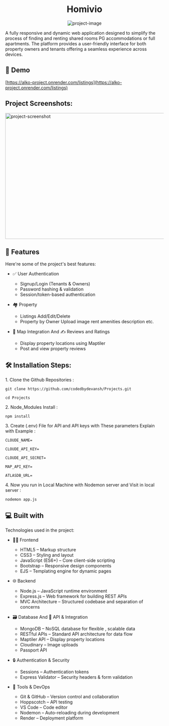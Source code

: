 <h1 align="center" id="title">Homivio</h1>

<p align="center"><img src="https://socialify.git.ci/codedbydevansh/Projects/image?font=Source+Code+Pro&amp;language=1&amp;name=1&amp;owner=1&amp;theme=Auto" alt="project-image"></p>

<p id="description">A fully responsive and dynamic web application designed to simplify the process of finding and renting shared rooms PG accommodations or full apartments. The platform provides a user-friendly interface for both property owners and tenants offering a seamless experience across devices.</p>

<h2>🚀 Demo</h2>

[https://alko-project.onrender.com/listings](https://alko-project.onrender.com/listings)

<h2>Project Screenshots:</h2>

<img src="https://snipboard.io/sdLDUZ.jpg" alt="project-screenshot" width="900" height="400/">

  
  
<h2>🧐 Features</h2>

Here're some of the project's best features:

*   ✅ User Authentication  <ul><li>Signup/Login (Tenants & Owners)</li>
                     <li>Password hashing & validation</li>
                     <li>Session/token-based authentication</li>
                 </ul>
*   🏘️ Property <ul><li>Listings Add/Edit/Delete</li>
                     <li>Property by Owner Upload image rent amenities description etc.</li>
                 </ul>
  
*   📍 Map Integration And ✍️ Reviews and Ratings  <ul><li>Display property locations using Maptiler</li>
                     <li>Post and view property reviews</li>
                 </ul>

 

<h2>🛠️ Installation Steps:</h2>

<p>1. Clone the Github Repositories :</p>

```
git clone https://github.com/codedbydevansh/Projects.git

cd Projects
```

<p>2. Node_Modules Install :</p>

```
npm install
```

<p>3. Create (.env) File for API and API keys with These parameters Explain with Example :</p>

```
CLOUDE_NAME= 

CLOUDE_API_KEY=

CLOUDE_API_SECRET=

MAP_API_KEY=

ATLASDB_URL= 
```

<p>4. Now you run in Local Machine with Nodemon server and Visit in local server :</p>

```
nodemon app.js
```

  
  
<h2>💻 Built with</h2>

Technologies used in the project:

*   👨‍💻 Frontend <ul><li>HTML5 – Markup structure</li>
                     <li>CSS3 – Styling and layout</li>
                     <li>JavaScript (ES6+) – Core client-side scripting</li>
                     <li>Bootstrap – Responsive design components</li>
                     <li>EJS – Templating engine for dynamic pages</li>
                 </ul>
*   🌐 Backend  <ul><li>Node.js – JavaScript runtime environment</li>
                     <li>Express.js – Web framework for building REST APIs</li>
                     <li>MVC Architecture – Structured codebase and separation of concerns</li>
                 </ul>
                 
*   🗃️ Database And 🔗 API & Integration <ul><li>MongoDB – NoSQL database for flexible , scalable data</li>
                                                <li>RESTful APIs – Standard API architecture for data flow</li>
                                                <li>Maptiler API – Display property locations</li>
                                                <li>Cloudinary – Image uploads</li>
                                                <li>Passport API</li>
                                            </ul> 
*   🔒 Authentication & Security  <ul><li>Sessions – Authentication tokens</li>
                                                <li>Express Validator – Security headers & form validation</li>
                                            </ul>  
*   🧪 Tools & DevOps  <ul><li>Git & GitHub – Version control and collaboration</li>
                     <li>Hoppscotch – API testing</li>
                     <li>VS Code – Code editor</li>
                     <li>Nodemon – Auto-reloading during development</li>
                     <li>Render – Deployment platform</li>
                 </ul>